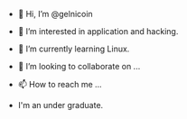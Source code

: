 - 👋 Hi, I’m @gelnicoin
- 👀 I’m interested in application and hacking.
- 🌱 I’m currently learning Linux.
- 💞️ I’m looking to collaborate on ...
- 📫 How to reach me ...

- I'm an under graduate.

<!---
gelnicoin/gelnicoin is a ✨ special ✨ repository because its `README.md` (this file) appears on your GitHub profile.
You can click the Preview link to take a look at your changes.
--->
